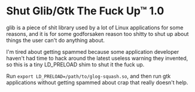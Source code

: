 # Shut Glib/Gtk The Fuck Up™ 1.0

glib is a piece of shit library used by a lot of Linux applications for some
reasons, and it is for some godforsaken reason too shitty to shut up about things the
user can't do anything about.

I'm tired about getting spammed because some application developer haven't had
time to hack around the latest useless warning they invented, so this is a tiny
LD\_PRELOAD shim to shut it the fuck up.

Run `export LD_PRELOAD=/path/to/glog-squash.so`, and then run gtk
applications without getting spammed about crap that really doesn't help.
